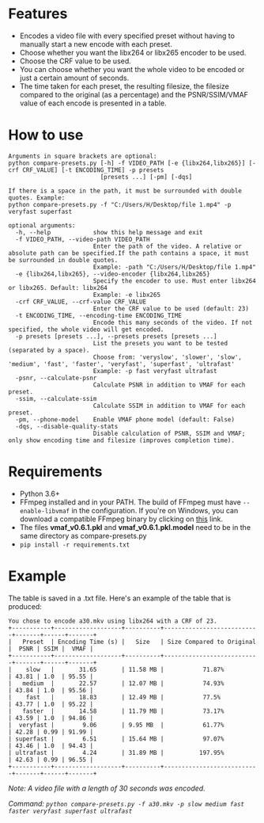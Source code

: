 # Features
- Encodes a video file with every specified preset without having to manually start a new encode with each preset.
- Choose whether you want the libx264 or libx265 encoder to be used.
- Choose the CRF value to be used.
- You can choose whether you want the whole video to be encoded or just a certain amount of seconds.
- The time taken for each preset, the resulting filesize, the filesize compared to the original (as a percentage) and the PSNR/SSIM/VMAF value of each encode is presented in a table.
# How to use
```
Arguments in square brackets are optional:
python compare-presets.py [-h] -f VIDEO_PATH [-e {libx264,libx265}] [-crf CRF_VALUE] [-t ENCODING_TIME] -p presets
                          [presets ...] [-pm] [-dqs]

If there is a space in the path, it must be surrounded with double quotes. Example:
python compare-presets.py -f "C:/Users/H/Desktop/file 1.mp4" -p veryfast superfast

optional arguments:
  -h, --help            show this help message and exit
  -f VIDEO_PATH, --video-path VIDEO_PATH
                        Enter the path of the video. A relative or absolute path can be specified.If the path contains a space, it must be surrounded in double quotes.
                        Example: -path "C:/Users/H/Desktop/file 1.mp4"
  -e {libx264,libx265}, --video-encoder {libx264,libx265}
                        Specify the encoder to use. Must enter libx264 or libx265. Default: libx264
                        Example: -e libx265
  -crf CRF_VALUE, --crf-value CRF_VALUE
                        Enter the CRF value to be used (default: 23)
  -t ENCODING_TIME, --encoding-time ENCODING_TIME
                        Encode this many seconds of the video. If not specified, the whole video will get encoded.
  -p presets [presets ...], --presets presets [presets ...]
                        List the presets you want to be tested (separated by a space).
                        Choose from: 'veryslow', 'slower', 'slow', 'medium', 'fast', 'faster', 'veryfast', 'superfast', 'ultrafast'
                        Example: -p fast veryfast ultrafast
  -psnr, --calculate-psnr
                        Calculate PSNR in addition to VMAF for each preset.
  -ssim, --calculate-ssim
                        Calculate SSIM in addition to VMAF for each preset.
  -pm, --phone-model    Enable VMAF phone model (default: False)
  -dqs, --disable-quality-stats
                        Disable calculation of PSNR, SSIM and VMAF; only show encoding time and filesize (improves completion time).
```
# Requirements
- Python 3.6+
- FFmpeg installed and in your PATH. The build of FFmpeg must have `--enable-libvmaf` in the configuration. If you're on Windows, you can download a compatible FFmpeg binary by clicking on [this](http://learnffmpeg.s3.amazonaws.com/ffmpeg-vmaf-static-bin.zip) link.
- The files **vmaf_v0.6.1.pkl** and **vmaf_v0.6.1.pkl.model** need to be in the same directory as compare-presets.py
- `pip install -r requirements.txt`
# Example
The table is saved in a .txt file. Here's an example of the table that is produced:
```
You chose to encode a30.mkv using libx264 with a CRF of 23.
+-----------+-------------------+----------+---------------------------+-------+------+-------+
|   Preset  | Encoding Time (s) |   Size   | Size Compared to Original |  PSNR | SSIM |  VMAF |
+-----------+-------------------+----------+---------------------------+-------+------+-------+
|    slow   |       31.65       | 11.58 MB |           71.87%          | 43.81 | 1.0  | 95.55 |
|   medium  |       22.57       | 12.07 MB |           74.93%          | 43.84 | 1.0  | 95.56 |
|    fast   |       18.83       | 12.49 MB |           77.5%           | 43.77 | 1.0  | 95.22 |
|   faster  |       14.58       | 11.79 MB |           73.17%          | 43.59 | 1.0  | 94.86 |
|  veryfast |        9.06       | 9.95 MB  |           61.77%          | 42.28 | 0.99 | 91.99 |
| superfast |        6.51       | 15.64 MB |           97.07%          | 43.46 | 1.0  | 94.43 |
| ultrafast |        4.24       | 31.89 MB |          197.95%          | 42.63 | 0.99 | 96.55 |
+-----------+-------------------+----------+---------------------------+-------+------+-------+
```
*Note: A video file with a length of 30 seconds was encoded.*

*Command: `python compare-presets.py -f a30.mkv -p slow medium fast faster veryfast superfast ultrafast`*
